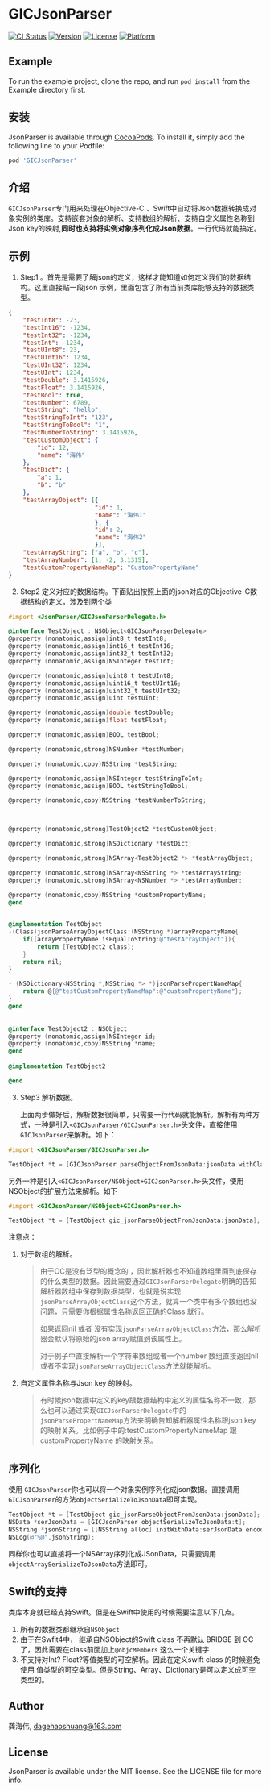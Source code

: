 # GICJsonParser

[![CI Status](https://img.shields.io/travis/龚海伟/JsonParser.svg?style=flat)](https://travis-ci.org/龚海伟/JsonParser)
[![Version](https://img.shields.io/cocoapods/v/JsonParser.svg?style=flat)](https://cocoapods.org/pods/JsonParser)
[![License](https://img.shields.io/cocoapods/l/JsonParser.svg?style=flat)](https://cocoapods.org/pods/JsonParser)
[![Platform](https://img.shields.io/cocoapods/p/JsonParser.svg?style=flat)](https://cocoapods.org/pods/JsonParser)

## Example

To run the example project, clone the repo, and run `pod install` from the Example directory first.

## 安装

JsonParser is available through [CocoaPods](https://cocoapods.org). To install
it, simply add the following line to your Podfile:

```ruby
pod 'GICJsonParser'
```



## 介绍

`GICJsonParser`专门用来处理在Objective-C 、Swift中自动将Json数据转换成对象实例的类库。支持嵌套对象的解析、支持数组的解析、支持自定义属性名称到Json key的映射,**同时也支持将实例对象序列化成Json数据**。一行代码就能搞定。



## 示例

1. Step1 。首先是需要了解json的定义，这样才能知道如何定义我们的数据结构。这里直接贴一段json 示例，里面包含了所有当前类库能够支持的数据类型。

```json
{
    "testInt8": -23,
    "testInt16": -1234,
    "testInt32": -1234,
    "testInt": -1234,
    "testUInt8": 23,
    "testUInt16": 1234,
    "testUInt32": 1234,
    "testUInt": 1234,
    "testDouble": 3.1415926,
    "testFloat": 3.1415926,
    "testBool": true,
    "testNumber": 6789,
    "testString": "hello",
    "testStringToInt": "123",
    "testStringToBool": "1",
    "testNumberToString": 3.1415926,
    "testCustomObject": {
        "id": 12,
        "name": "海伟"
    },
    "testDict": {
        "a": 1,
        "b": "b"
    },
    "testArrayObject": [{
                        "id": 1,
                        "name": "海伟1"
                        }, {
                        "id": 2,
                        "name": "海伟2"
                        }],
    "testArrayString": ["a", "b", "c"],
    "testArrayNumber": [1, -2, 3.1315],
    "testCustomPropertyNameMap": "CustomPropertyName"
}

```

2. Step2 定义对应的数据结构。下面贴出按照上面的json对应的Objective-C数据结构的定义，涉及到两个类

```objective-c
#import <JsonParser/GICJsonParserDelegate.h>

@interface TestObject : NSObject<GICJsonParserDelegate>
@property (nonatomic,assign)int8_t testInt8;
@property (nonatomic,assign)int16_t testInt16;
@property (nonatomic,assign)int32_t testInt32;
@property (nonatomic,assign)NSInteger testInt;

@property (nonatomic,assign)uint8_t testUInt8;
@property (nonatomic,assign)uint16_t testUInt16;
@property (nonatomic,assign)uint32_t testUInt32;
@property (nonatomic,assign)uint testUInt;

@property (nonatomic,assign)double testDouble;
@property (nonatomic,assign)float testFloat;

@property (nonatomic,assign)BOOL testBool;

@property (nonatomic,strong)NSNumber *testNumber;

@property (nonatomic,copy)NSString *testString;

@property (nonatomic,assign)NSInteger testStringToInt;
@property (nonatomic,assign)BOOL testStringToBool;

@property (nonatomic,copy)NSString *testNumberToString;



@property (nonatomic,strong)TestObject2 *testCustomObject;

@property (nonatomic,strong)NSDictionary *testDict;

@property (nonatomic,strong)NSArray<TestObject2 *> *testArrayObject;

@property (nonatomic,strong)NSArray<NSString *> *testArrayString;
@property (nonatomic,strong)NSArray<NSNumber *> *testArrayNumber;

@property (nonatomic,copy)NSString *customPropertyName;
@end

  
@implementation TestObject
-(Class)jsonParseArrayObjectClass:(NSString *)arrayPropertyName{
    if([arrayPropertyName isEqualToString:@"testArrayObject"]){
        return [TestObject2 class];
    }
    return nil;
}

- (NSDictionary<NSString *,NSString *> *)jsonParsePropertNameMap{
    return @{@"testCustomPropertyNameMap":@"customPropertyName"};
}
@end
  
  
@interface TestObject2 : NSObject
@property (nonatomic,assign)NSInteger id;
@property (nonatomic,copy)NSString *name;
@end
  
@implementation TestObject2

@end
```

3. Step3 解析数据。

   上面两步做好后，解析数据很简单，只需要一行代码就能解析。解析有两种方式，一种是引入`<GICJsonParser/GICJsonParser.h>`头文件，直接使用`GICJsonParser`来解析。如下：

```objective-c
#import <GICJsonParser/GICJsonParser.h>

TestObject *t = [GICJsonParser parseObjectFromJsonData:jsonData withClass:[TestObject class]];
```

​	另外一种是引入`<GICJsonParser/NSObject+GICJsonParser.h>`头文件，使用NSObject的扩展方法来解析。如下

```objective-c
#import <GICJsonParser/NSObject+GICJsonParser.h>

TestObject *t = [TestObject gic_jsonParseObjectFromJsonData:jsonData];
```



注意点：

1. 对于数组的解析。

   > 由于OC是没有泛型的概念的 ，因此解析器也不知道数组里面到底保存的什么类型的数据。因此需要通过`GICJsonParserDelegate`明确的告知解析器数组中保存到数据类型，也就是说实现`jsonParseArrayObjectClass`这个方法，就算一个类中有多个数组也没问题，只需要你根据属性名称返回正确的Class 就行。
   >
   > 如果返回nil 或者 没有实现`jsonParseArrayObjectClass`方法，那么解析器会默认将原始的json array赋值到该属性上。
   >
   > 对于例子中直接解析一个字符串数组或者一个number 数组直接返回nil或者不实现`jsonParseArrayObjectClass`方法就能解析。

2. 自定义属性名称与Json key 的映射。

   > 有时候json数据中定义的key跟数据结构中定义的属性名称不一致，那么也可以通过实现`GICJsonParserDelegate`中的`jsonParsePropertNameMap`方法来明确告知解析器属性名称跟json key的映射关系。比如例子中的:testCustomPropertyNameMap 跟 customPropertyName 的映射关系。


## 序列化

使用 `GICJsonParser`你也可以将一个对象实例序列化成json数据。直接调用`GICJsonParser`的方法`objectSerializeToJsonData`即可实现。

```objective-c
TestObject *t = [TestObject gic_jsonParseObjectFromJsonData:jsonData];
NSData *serJsonData = [GICJsonParser objectSerializeToJsonData:t];
NSString *jsonString = [[NSString alloc] initWithData:serJsonData encoding:4];
NSLog(@"%@",jsonString);
```

同样你也可以直接将一个NSArray序列化成JSonData，只需要调用`objectArraySerializeToJsonData`方法即可。



## Swift的支持

类库本身就已经支持Swift。但是在Swift中使用的时候需要注意以下几点。

1. 所有的数据类都继承自`NSObject`
2. 由于在Swfit4中， 继承自NSObject的Swift class 不再默认 BRIDGE 到 OC了，因此需要在class前面加上`@objcMembers` 这么一个关键字
3. 不支持对Int? Float?等值类型的可空解析。因此在定义swift class 的时候避免使用 值类型的可空类型。但是String、Array、Dictionary是可以定义成可空类型的。



## Author

龚海伟, dagehaoshuang@163.com

## License

JsonParser is available under the MIT license. See the LICENSE file for more info.
